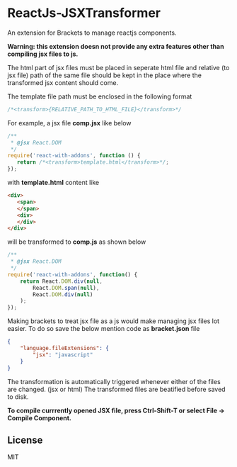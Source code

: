 ReactJs-JSXTransformer
=====================

An extension for Brackets to manage reactjs components.

**Warning: this extension doesn not provide any extra features other than compiling jsx files to js.**

The html part of jsx files must be placed in seperate html file and relative (to jsx file) path  of the same file should be
kept in the place where the transformed jsx content should come.

The template file path must be enclosed in the following format
```js
/*<transform>{RELATIVE_PATH_TO_HTML_FILE}</transform>*/
```

For example, a jsx file **comp.jsx** like below 

```js
/**
 * @jsx React.DOM
 */
require('react-with-addons', function () {
   return /*<transform>template.html</transform>*/;
}); 
```
with **template.html** content like 

```html
<div>
   <span> 
   </span>
   <div>
   </div>
</div>
```

will be transformed to **comp.js** as shown below

```js
/**
 * @jsx React.DOM
 */
require('react-with-addons', function() {
    return React.DOM.div(null,
        React.DOM.span(null),
        React.DOM.div(null)
    );
});
```

Making brackets to treat jsx file as a js would make managing jsx files lot easier. To do so save the below mention code as
**bracket.json** file

```json
{
    "language.fileExtensions": {
        "jsx": "javascript"
    }
}
```


The transformation is automatically triggered whenever either of the files are changed. (jsx or html)
The transformed files are beatified before saved to disk.

**To compile currrently opened JSX file, press Ctrl-Shift-T or select File -> Compile Component.**

License
----

MIT